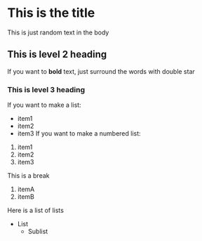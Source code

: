 # This is the title
This is just random text in the body
## This is level 2 heading
If you want to **bold** text, just surround the words with double star
### This is level 3 heading
If you want to make a list:
- item1
- item2
- item3
If you want to make a numbered list:
1. item1
2. item2
3. item3

This is a break

1. itemA
1. itemB

Here is a list of lists
- List
  - Sublist
